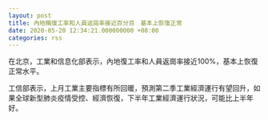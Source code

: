 ```yaml
---
layout: post
title: 內地稱復工率和人員返崗率接近百分百　基本上恢復正常
date: 2020-05-20 12:34:21.000000000 +08:00
categories: rss
---
```


在北京，工業和信息化部表示，內地復工率和人員返崗率接近100%，基本上恢復正常水平。

工信部表示，上月工業主要指標有所回暖，預測第二季工業經濟運行有望回升，如果全球新型肺炎疫情受控、經濟恢復，下半年工業經濟運行狀況，可能比上半年好。
